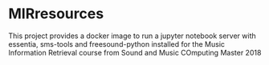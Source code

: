 # MIRresources

This project provides a docker image to run a jupyter notebook server with essentia, sms-tools and freesound-python installed 
for the Music Information Retrieval course from Sound and Music COmputing Master 2018 
